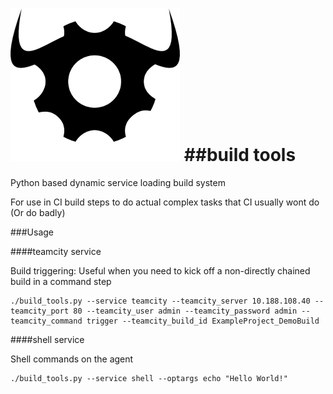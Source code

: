 ![buildIcon](/res/hammer.png)
##build tools
===========

Python based dynamic service loading build system

For use in CI build steps to do actual complex tasks that CI usually wont do (Or do badly)

###Usage


####teamcity service

Build triggering: Useful when you need to kick off a non-directly chained build in a command step
```
./build_tools.py --service teamcity --teamcity_server 10.188.108.40 --teamcity_port 80 --teamcity_user admin --teamcity_password admin --teamcity_command trigger --teamcity_build_id ExampleProject_DemoBuild
```

####shell service

Shell commands on the agent
```
./build_tools.py --service shell --optargs echo "Hello World!"
```
